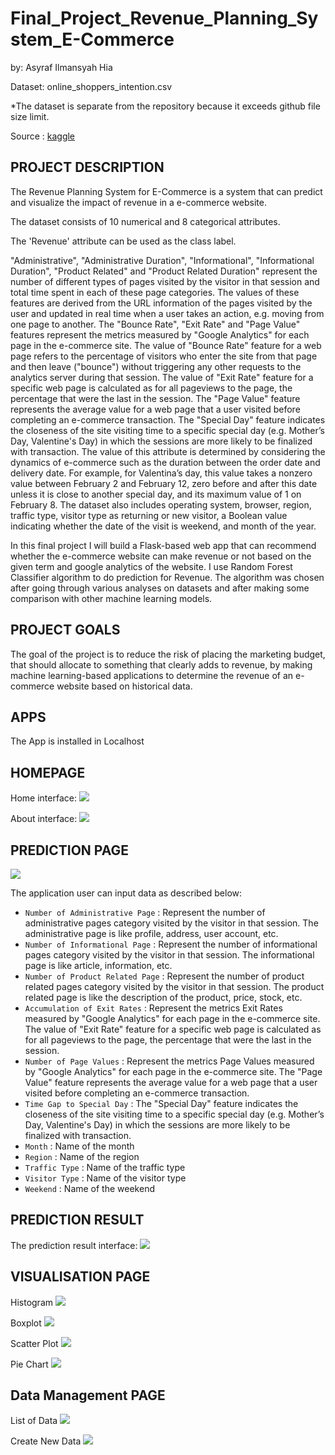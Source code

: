 # Final_Project_Revenue_Planning_System_E-Commerce

by: Asyraf Ilmansyah Hia

Dataset: online_shoppers_intention.csv

*The dataset is separate from the repository because it exceeds github file size limit.


Source : [kaggle](https://www.kaggle.com/roshansharma/online-shoppers-intention)


PROJECT DESCRIPTION
---

The Revenue Planning System for E-Commerce is a system that can predict and visualize the impact of revenue in a e-commerce website.

The dataset consists of 10 numerical and 8 categorical attributes.

The 'Revenue' attribute can be used as the class label.

"Administrative", "Administrative Duration", "Informational", "Informational Duration", "Product Related" and "Product Related Duration" represent the number of different types of pages visited by the visitor in that session and total time spent in each of these page categories. The values of these features are derived from the URL information of the pages visited by the user and updated in real time when a user takes an action, e.g. moving from one page to another. The "Bounce Rate", "Exit Rate" and "Page Value" features represent the metrics measured by "Google Analytics" for each page in the e-commerce site. The value of "Bounce Rate" feature for a web page refers to the percentage of visitors who enter the site from that page and then leave ("bounce") without triggering any other requests to the analytics server during that session. The value of "Exit Rate" feature for a specific web page is calculated as for all pageviews to the page, the percentage that were the last in the session. The "Page Value" feature represents the average value for a web page that a user visited before completing an e-commerce transaction. The "Special Day" feature indicates the closeness of the site visiting time to a specific special day (e.g. Mother’s Day, Valentine's Day) in which the sessions are more likely to be finalized with transaction. The value of this attribute is determined by considering the dynamics of e-commerce such as the duration between the order date and delivery date. For example, for Valentina’s day, this value takes a nonzero value between February 2 and February 12, zero before and after this date unless it is close to another special day, and its maximum value of 1 on February 8. The dataset also includes operating system, browser, region, traffic type, visitor type as returning or new visitor, a Boolean value indicating whether the date of the visit is weekend, and month of the year.

In this final project I will build a Flask-based web app that can recommend whether the e-commerce website can make revenue or not based on the given term and google analytics of the website. I use Random Forest Classifier algorithm to do prediction for Revenue. The algorithm was chosen after going through various analyses on datasets and after making some comparison with other machine learning models.


PROJECT GOALS
---

The goal of the project is to reduce the risk of placing the marketing budget, that should allocate to something that clearly adds to revenue, by making machine learning-based applications to determine the revenue of an e-commerce website based on historical data.


APPS
---
The App is installed in Localhost


HOMEPAGE
---
Home interface:
![](https://github.com/asyrafhia/Final_Project_RPSE/blob/main/Interface/Home.png)

About interface:
![](https://github.com/asyrafhia/Final_Project_RPSE/blob/main/Interface/About.png)

PREDICTION PAGE 
---
![](https://github.com/asyrafhia/Final_Project_RPSE/blob/main/Interface/Revenue%20Prediction.png)

The application user can input data as described below:
- `Number of Administrative Page`  : Represent the number of administrative pages category visited by the visitor in that session. The administrative page is like profile, address, user account, etc.
- `Number of Informational Page`   : Represent the number of informational pages category visited by the visitor in that session. The informational page is like article, information, etc.
- `Number of Product Related Page` : Represent the number of product related pages category visited by the visitor in that session. The product related page is like the description of the product, price, stock, etc.
- `Accumulation of Exit Rates`     : Represent the metrics Exit Rates measured by "Google Analytics" for each page in the e-commerce site. The value of "Exit Rate" feature for a specific web page is calculated as for all pageviews to the page, the percentage that were the last in the session.
- `Number of Page Values`          : Represent the metrics Page Values measured by "Google Analytics" for each page in the e-commerce site. The "Page Value" feature represents the average value for a web page that a user visited before completing an e-commerce transaction.
- `Time Gap to Special Day`        : The "Special Day" feature indicates the closeness of the site visiting time to a specific special day (e.g. Mother’s Day, Valentine's Day) in which the sessions are more likely to be finalized with transaction.
- `Month`               		   : Name of the month
- `Region`               		   : Name of the region
- `Traffic Type`                   : Name of the traffic type
- `Visitor Type`                   : Name of the visitor type
- `Weekend`               		   : Name of the weekend

PREDICTION RESULT
---
The prediction result interface:
![](https://github.com/asyrafhia/Final_Project_RPSE/blob/main/Interface/Result.png)

VISUALISATION PAGE
---
Histogram
![](https://github.com/asyrafhia/Final_Project_RPSE/blob/main/Interface/Histogram.png)

Boxplot
![](https://github.com/asyrafhia/Final_Project_RPSE/blob/main/Interface/Boxplot.png)

Scatter Plot
![](https://github.com/asyrafhia/Final_Project_RPSE/blob/main/Interface/Scatter.png)

Pie Chart
![](https://github.com/asyrafhia/Final_Project_RPSE/blob/main/Interface/Pie.png)

Data Management PAGE
---
List of Data
![](https://github.com/asyrafhia/Final_Project_RPSE/blob/main/Interface/List%20of%20Data.png)

Create New Data
![](https://github.com/asyrafhia/Final_Project_RPSE/blob/main/Interface/Create%20New%20Data.png)
